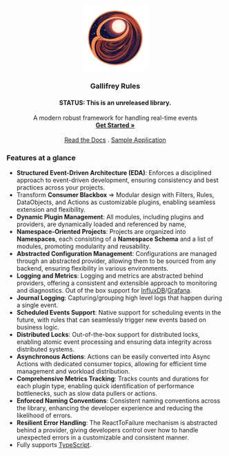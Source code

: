 <p align="center">
    <a href="https://gallifrey-rules.dev">
      <img src="https://raw.githubusercontent.com/ralphv/gallifrey-rules/main/docs/resources/gallifrey-rules-25.png" alt="Logo" width="150" height="150">
    </a>
    <h3 align="center">Gallifrey Rules</h3>
    <h4 align="center">STATUS: This is an unreleased library.</h4>
    <p align="center">
        A modern robust framework for handling real-time events 
        <br />
        <a href="https://gallifrey-rules.dev"><strong>Get Started »</strong></a>
        <br />
        <br />
        <a href="https://gallifrey-rules.dev" target="_blank">Read the Docs</a>
        .
        <a href="https://github.com/ralphv/gallifrey-rules-sample" target="_blank">Sample Application</a>
    </p>
</p>

### Features at a glance

* **Structured Event-Driven Architecture (EDA)**: Enforces a disciplined approach to event-driven development, ensuring consistency and best practices across your projects.
* Transform **Consumer Blackbox** => Modular design with Filters, Rules, DataObjects, and Actions as customizable plugins, enabling seamless extension and flexibility.
* **Dynamic Plugin Management**: All modules, including plugins and providers, are dynamically loaded and referenced by name,
* **Namespace-Oriented Projects**: Projects are organized into **Namespaces**, each consisting of a **Namespace Schema** and a list of modules, promoting modularity and reusability.
* **Abstracted Configuration Management**: Configurations are managed through an abstracted provider, allowing them to be sourced from any backend, ensuring flexibility in various environments.
* **Logging and Metrics**: Logging and metrics are abstracted behind providers, offering a consistent and extensible approach to monitoring and diagnostics. Out of the box support for [InfluxDB](https://www.influxdata.com/)/[Grafana](https://grafana.com/).
* **Journal Logging**: Capturing/grouping high level logs that happen during a single event.
* **Scheduled Events Support**: Native support for scheduling events in the future, with rules that can seamlessly trigger new events based on business logic.
* **Distributed Locks**: Out-of-the-box support for distributed locks, enabling atomic event processing and ensuring data integrity across distributed systems.
* **Asynchronous Actions**: Actions can be easily converted into Async Actions with dedicated consumer topics, allowing for efficient time management and workload distribution.
* **Comprehensive Metrics Tracking**: Tracks counts and durations for each plugin type, enabling quick identification of performance bottlenecks, such as slow data pullers or actions.
* **Enforced Naming Conventions**: Consistent naming conventions across the library, enhancing the developer experience and reducing the likelihood of errors.
* **Resilient Error Handling**: The ReactToFailure mechanism is abstracted behind a provider, giving developers control over how to handle unexpected errors in a customizable and consistent manner.
* Fully supports [TypeScript](https://www.typescriptlang.org/).